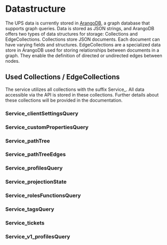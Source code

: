 # Datastructure
The UPS data is currently stored in [ArangoDB](http://arangodb.com), a graph database that supports graph queries. Data is stored as JSON strings, and ArangoDB offers two types of data structures for storage: Collections and EdgeCollections. Collections store JSON documents. Each document can have varying fields and structures. EdgeCollections are a specialized data store in ArangoDB used for storing relationships between documents in a graph. They enable the definition of directed or undirected edges between nodes.

## Used Collections / EdgeCollections
The service utilizes all collections with the suffix Service_. All data accessible via the API is stored in these collections. Further details about these collections will be provided in the documentation.

### Service_clientSettingsQuery
### Service_customPropertiesQuery
### Service_pathTree
### Service_pathTreeEdges
### Service_profilesQuery
### Service_projectionState
### Service_rolesFunctionsQuery
### Service_tagsQuery
### Service_tickets
### Service_v1_profilesQuery


  
